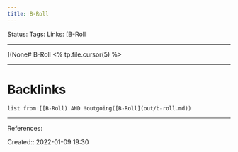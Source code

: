 ```yaml
---
title: B-Roll
---
```

Status: 
Tags: 
Links: [B-Roll
___
](None# B-Roll
<% tp.file.cursor(5) %>
___
# Backlinks
```dataview
list from [[B-Roll) AND !outgoing([B-Roll](out/b-roll.md))
```
___
References:

Created:: 2022-01-09 19:30

